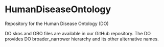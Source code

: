 # HumanDiseaseOntology
Repository for the Human Disease Ontology (DO)

DO skos and OBO files are available in our GitHub repository. The DO provides DO broader_narrower hierarchy and its other alternative names.
